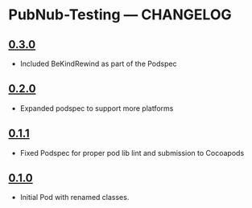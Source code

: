 # PubNub-Testing — CHANGELOG

## [0.3.0](https://github.com/pubnub/PubNub-Testing/releases/tag/0.3.0)

* Included BeKindRewind as part of the Podspec

## [0.2.0](https://github.com/pubnub/PubNub-Testing/releases/tag/0.2.0)

* Expanded podspec to support more platforms

## [0.1.1](https://github.com/pubnub/PubNub-Testing/releases/tag/0.1.1)

* Fixed Podspec for proper pod lib lint and submission to Cocoapods

## [0.1.0](https://github.com/pubnub/PubNub-Testing/releases/tag/0.1.0)

* Initial Pod with renamed classes.
